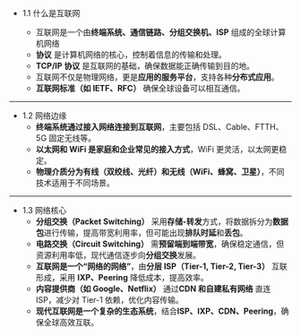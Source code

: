 - 1.1 什么是互联网

  - 互联网是一个由**终端系统、通信链路、分组交换机、ISP** 组成的全球计算机网络
  - **协议** 是计算机网络的核心，控制着信息的传输和处理。
  - **TCP/IP 协议** 是互联网的基础，确保数据能正确传输到目的地。
  - 互联网不仅是物理网络，更是**应用的服务平台**，支持各种**分布式应用**。
  - **互联网标准（如 IETF、RFC）** 确保全球设备可以相互通信。

---

- 1.2 网络边缘
  - **终端系统通过接入网络连接到互联网**，主要包括 DSL、Cable、FTTH、5G 固定无线等。
  - **以太网和 WiFi 是家庭和企业常见的接入方式**，WiFi 更灵活，以太网更稳定。
  - **物理介质分为有线（双绞线、光纤）和无线（WiFi、蜂窝、卫星）**，不同技术适用于不同场景。

---

- 1.3 网络核心
  - **分组交换（Packet Switching）** 采用**存储-转发**方式，将数据拆分为**数据包**进行传输，提高带宽利用率，但可能出现**排队时延**和**丢包**。
  - **电路交换（Circuit Switching）** 需**预留端到端带宽**，确保稳定通信，但资源利用率低，现代通信逐步向**分组交换**发展。
  - **互联网是一个“网络的网络”**，由**分层 ISP（Tier-1, Tier-2, Tier-3）** 互联形成，采用 **IXP、Peering** 降低成本，提高效率。
  - **内容提供商（如 Google、Netflix）** 通过**CDN 和自建私有网络** 直连 ISP，减少对 Tier-1 依赖，优化内容传输。
  - **现代互联网是一个复杂的生态系统**，结合**ISP、IXP、CDN、Peering**，确保全球高效互联。
